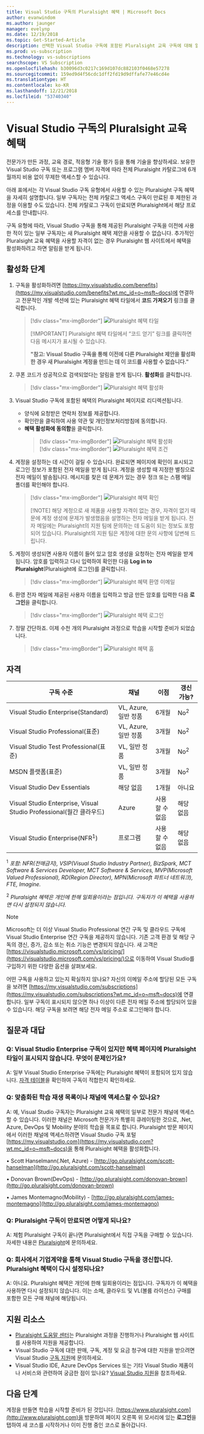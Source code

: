 ```yaml
---
title: Visual Studio 구독의 Pluralsight 혜택 | Microsoft Docs
author: evanwindom
ms.author: jaunger
manager: evelynp
ms.date: 12/19/2018
ms.topic: Get-Started-Article
description: 선택한 Visual Studio 구독에 포함된 Pluralsight 교육 구독에 대해 알아봅니다.
ms.prod: vs-subscription
ms.technology: vs-subscriptions
searchscope: VS Subscription
ms.openlocfilehash: b30096d3c0217c169d107dc882103f0468e57278
ms.sourcegitcommit: 159ed9d4f56cdc1dff2fd19d9dffafe77e46cd4e
ms.translationtype: HT
ms.contentlocale: ko-KR
ms.lasthandoff: 12/21/2018
ms.locfileid: "53740340"
---
```

# <a name="pluralsight-training-benefits-in-visual-studio-subscriptions"></a>Visual Studio 구독의 Pluralsight 교육 혜택

전문가가 만든 과정, 교육 경로, 적응형 기술 평가 등을 통해 기술을 향상하세요.  보유한 Visual Studio 구독 또는 프로그램 멤버 자격에 따라 전체 Pluralsight 카탈로그에 6개월까지 비용 없이 무제한 액세스할 수 있습니다.

아래 표에서는 각 Visual Studio 구독 유형에서 사용할 수 있는 Pluralsight 구독 혜택을 자세히 설명합니다.  일부 구독자는 전체 카탈로그 액세스 구독이 만료된 후 제한된 과정을 이용할 수도 있습니다. 전체 카탈로그 구독이 만료되면 Pluralsight에서 해당 프로세스를 안내합니다.

 구독 유형에 따라, Visual Studio 구독을 통해 제공된 Pluralsight 구독을 이전에 사용한 적이 있는 일부 구독자는 새 Pluralsight 혜택 제안을 사용할 수 없습니다. 추가적인 Pluralsight 교육 혜택을 사용할 자격이 없는 경우 Pluralsight 웹 사이트에서 혜택을 활성화하려고 하면 알림을 받게 됩니다.


## <a name="activation-steps"></a>활성화 단계
1. 구독을 활성화하려면 [https://my.visualstudio.com/benefits](https://my.visualstudio.com/benefits?wt.mc_id=o~msft~docs)에 연결하고 전문적인 개발 섹션에 있는 Pluralsight 혜택 타일에서 **코드 가져오기** 링크를 클릭합니다.
   > [!div class="mx-imgBorder"]
   > ![Pluralsight 혜택 타일](_img/vs-pluralsight/vs-pluralsight-3month-tile.png)
   > 
   > [!IMPORTANT]
   > Pluralsight 혜택 타일에서 “코드 얻기” 링크를 클릭하면 다음 메시지가 표시될 수 있습니다.
   > 
   > **"참고:   Visual Studio 구독을 통해 이전에 다른 Pluralsight 제안을 활성화한 경우 새 Pluralsight 계정을 만드는 데 이 코드를 사용할 수 없습니다."**

2. 쿠폰 코드가 성공적으로 검색되었다는 알림을 받게 됩니다.  **활성화**를 클릭합니다.
   > [!div class="mx-imgBorder"]
   > ![Pluralsight 혜택 활성화](_img/vs-pluralsight/vs-pluralsight-activate.png)

3. Visual Studio 구독에 포함된 혜택의 Pluralsight 페이지로 리디렉션됩니다.  
   - 양식에 요청받은 연락처 정보를 제공합니다.
   - 확인란을 클릭하여 사용 약관 및 개인정보처리방침에 동의합니다.
   - **혜택 활성화에 동의함**을 클릭합니다.
     > [!div class="mx-imgBorder"]
     > ![Pluralsight 혜택 활성화](_img/vs-pluralsight/vs-pluralsight-create-account-no-code.png)  
     > [!div class="mx-imgBorder"]
     > ![Pluralsight 혜택 조건](_img/vs-pluralsight/vs-pluralsight-terms.png)

5. 계정을 설정하는 데 시간이 걸릴 수 있습니다.  완료되면 페이지에 확인이 표시되고 로그인 정보가 포함된 전자 메일을 받게 됩니다.  계정을 생성할 때 지정한 별칭으로 전자 메일이 발송됩니다.  메시지를 찾은 데 문제가 있는 경우 정크 또는 스팸 메일 폴더를 확인해야 합니다.
   > [!div class="mx-imgBorder"]
   > ![Pluralsight 혜택 확인](_img/vs-pluralsight/vs-pluralsight-confirmation-vse.png)
   > 
   > [!NOTE]
   > 해당 계정으로 새 제품을 사용할 자격이 없는 경우, 자격이 없기 때문에 계정 생성에 문제가 발생했음을 설명하는 전자 메일을 받게 됩니다.  전자 메일에는 Pluralsight의 지원 팀에 문의하는 데 도움이 되는 정보도 포함되어 있습니다. Pluralsight의 지원 팀은 계정에 대한 문의 사항에 답변해 드립니다.

6. 계정이 생성되면 사용자 이름이 들어 있고 암호 생성을 요청하는 전자 메일을 받게 됩니다.  암호를 입력하고 다시 입력하여 확인한 다음 **Log in to Pluralsight**(Pluralsight에 로그인)를 클릭합니다.
   > [!div class="mx-imgBorder"]
   > ![Pluralsight 혜택 환영 이메일](_img/vs-pluralsight/vs-pluralsight-welcome-email.png)

7. 환영 전자 메일에 제공된 사용자 이름을 입력하고 방금 만든 암호를 입력한 다음 **로그인**을 클릭합니다.
   > [!div class="mx-imgBorder"]
   > ![Pluralsight 혜택 로그인](_img/vs-pluralsight/vs-pluralsight-login.png)

8. 정말 간단하죠.  이제 수천 개의 Pluralsight 과정으로 학습을 시작할 준비가 되었습니다.
   > [!div class="mx-imgBorder"]
   > ![Pluralsight 혜택 홈](_img/vs-pluralsight/vs-pluralsight-home.png)

## <a name="eligibility"></a>자격

|                          구독 수준                          |     채널      |    이점    |   갱신 가능?   |
|----------------------------------------------------------------------|-------------------|---------------|----------------|
|          Visual Studio Enterprise(Standard)           | VL, Azure, 일반 정품 |   6개월    | No<sup>2</sup> |
|         Visual Studio Professional(표준)          | VL, Azure, 일반 정품 |   3개월    | No<sup>2</sup> |
|              Visual Studio Test Professional(표준)              |    VL, 일반 정품     |   3개월    | No<sup>2</sup> |
|                      MSDN 플랫폼(표준)                       |    VL, 일반 정품     |   3개월    | No<sup>2</sup> |
|                     Visual Studio Dev Essentials                     |        해당 없음         |   1개월    |       아니요       |
| Visual Studio Enterprise, Visual Studio Professional(월간 클라우드) |       Azure       | 사용할 수 없음 |       해당 없음       |
|             Visual Studio Enterprise(NFR<sup>1</sup>)              |      프로그램      | 사용할 수 없음 |       해당 없음       |

<sup>1</sup> *포함:  NFR(전매금지), VSIP(Visual Studio Industry Partner), BizSpark, MCT Software & Services Developer, MCT Software & Services, MVP(Microsoft Valued Professional), RD(Region Director), MPN(Microsoft 파트너 네트워크), FTE, Imagine.*

<sup>2</sup>  *Pluralsight 혜택은 개인에 한해 일회용이라는 점입니다.  구독자가 이 혜택을 사용하면 다시 설정되지 않습니다.*

> [!NOTE]
> Microsoft는 더 이상 Visual Studio Professional 연간 구독 및 클라우드 구독에 Visual Studio Enterprise 연간 구독을 제공하지 않습니다. 기존 고객 환경 및 해당 구독의 갱신, 증가, 감소 또는 취소 기능은 변경되지 않습니다. 새 고객은 [https://visualstudio.microsoft.com/vs/pricing/](https://visualstudio.microsoft.com/vs/pricing/)으로 이동하여 Visual Studio를 구입하기 위한 다양한 옵션을 살펴보세요.


어떤 구독을 사용하고 있는지 확실하지 않나요?  자신의 이메일 주소에 할당된 모든 구독을 보려면 [https://my.visualstudio.com/subscriptions](https://my.visualstudio.com/subscriptions?wt.mc_id=o~msft~docs)에 연결합니다. 일부 구독이 표시되지 않으면 하나 이상이 다른 전자 메일 주소에 할당되어 있을 수 있습니다.  해당 구독을 보려면 해당 전자 메일 주소로 로그인해야 합니다.

## <a name="frequently-asked-questions"></a>질문과 대답

### <a name="q-i-have-a-visual-studio-enterprise-subscription-but-i-dont-see-the-pluralsight-tile-on-the-benefits-page-whats-wrong"></a>Q: Visual Studio Enterprise 구독이 있지만 혜택 페이지에 Pluralsight 타일이 표시되지 않습니다. 무엇이 문제인가요?
A: 일부 Visual Studio Enterprise 구독에는 Pluralsight 혜택이 포함되어 있지 않습니다.  [자격 테이블](#eligibility)을 확인하여 구독이 적합한지 확인하세요.

### <a name="q-do-i-have-access-to-any-customized-learning--playlists-or-channels"></a>Q: 맞춤화된 학습 재생 목록이나 채널에 액세스할 수 있나요?
A: 예, Visual Studio 구독자는 Pluralsight 교육 혜택의 일부로 전문가 채널에 액세스할 수 있습니다. 이러한 채널은 Microsoft 전문가가 특별히 큐레이팅한 것으로, .Net, Azure, DevOps 및 Mobility 분야의 학습을 목표로 합니다. Pluralsight 방문 페이지에서 이러한 채널에 액세스하려면 Visual Studio 구독 포털 [https://my.visualstudio.com](https://my.visualstudio.com?wt.mc_id=o~msft~docs)을 통해 Pluralsight 혜택을 활성화합니다.

•   Scott Hanselmann(.Net, Azure) - [http://go.pluralsight.com/scott-hanselman](http://go.pluralsight.com/scott-hanselman)

•   Donovan Brown(DevOps) - [http://go.pluralsight.com/donovan-brown](http://go.pluralsight.com/donovan-brown)

•   James Montemagno(Mobility) - [http://go.pluralsight.com/james-montemagno](http://go.pluralsight.com/james-montemagno)


### <a name="q-what-happens-when-my-pluralsight-subscription-runs-out"></a>Q: Pluralsight 구독이 만료되면 어떻게 되나요?
A:  체험 Pluralsight 구독이 끝나면 Pluralsight에서 직접 구독을 구매할 수 있습니다.  자세한 내용은 [Pluralsight](http://www.pluralsight.com)에 문의하세요.

### <a name="q-my-company-renews-their-visual-studio-subscription-through-an-enterprise-agreement-does-the-pluralsight-benefit-reset"></a>Q: 회사에서 기업계약을 통해 Visual Studio 구독을 갱신합니다. Pluralsight 혜택이 다시 설정되나요?
A:  아니요.  Pluralsight 혜택은 개인에 한해 일회용이라는 점입니다.  구독자가 이 혜택을 사용하면 다시 설정되지 않습니다.  이는 소매, 클라우드 및 VL(볼륨 라이선스) 구매를 포함한 모든 구매 채널에 해당됩니다.

## <a name="support-resources"></a>지원 리소스
-  [Pluralsight 도움말 센터](https://help.pluralsight.com/help)는 Pluralsight 과정을 진행하거나 Pluralsight 웹 사이트를 사용하여 지원을 제공합니다.
-  Visual Studio 구독에 대한 판매, 구독, 계정 및 요금 청구에 대한 지원을 받으려면 Visual Studio [구독 지원](https://visualstudio.microsoft.com/subscriptions/support/)에 문의하세요.
-  Visual Studio IDE, Azure DevOps Services 또는 기타 Visual Studio 제품이나 서비스와 관련하여 궁금한 점이 있나요?  [Visual Studio 지원](https://visualstudio.microsoft.com/support/)을 참조하세요.

## <a name="next-steps"></a>다음 단계
계정을 만들면 학습을 시작할 준비가 된 것입니다.  [https://www.pluralsight.com](http://www.pluralsight.com)을 방문하여 페이지 오른쪽 위 모서리에 있는 **로그인**을 탭하여 새 코스를 시작하거나 이미 진행 중인 코스로 돌아갑니다. 
